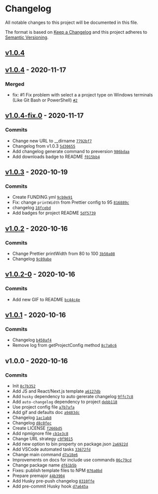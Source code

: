 # Changelog

All notable changes to this project will be documented in this file.

The format is based on [Keep a Changelog](https://keepachangelog.com/en/1.0.0/)
and this project adheres to [Semantic Versioning](https://semver.org/spec/v2.0.0.html).

## [v1.0.4](https://github.com/tiagoboeing/styleguide-cli/compare/v1.0.4...v1.0.4)

## [v1.0.4](https://github.com/tiagoboeing/styleguide-cli/compare/v1.0.4-fix.0...v1.0.4) - 2020-11-17

### Merged

- fix: #1 Fix problem with select a a project type on Windows terminals (Like Git Bash or PowerShell) [`#2`](https://github.com/tiagoboeing/styleguide-cli/pull/2)

## [v1.0.4-fix.0](https://github.com/tiagoboeing/styleguide-cli/compare/v1.0.3...v1.0.4-fix.0) - 2020-11-17

### Commits

- Change new URL to __dirname [`7792bf7`](https://github.com/tiagoboeing/styleguide-cli/commit/7792bf742bde9db176a62069ba8195267b53591c)
- Changelog from v1.0.3 [`5d30655`](https://github.com/tiagoboeing/styleguide-cli/commit/5d3065507cbc91e232a848431d6690c2cad08434)
- Add changelog generate command to preversion [`986bdaa`](https://github.com/tiagoboeing/styleguide-cli/commit/986bdaace4a946c576ec3fc14d13053999203c4e)
- Add downloads badge to README [`f015bb4`](https://github.com/tiagoboeing/styleguide-cli/commit/f015bb4968c39b251c0029c8216429497df63491)

## [v1.0.3](https://github.com/tiagoboeing/styleguide-cli/compare/v1.0.2...v1.0.3) - 2020-10-19

### Commits

- Create FUNDING.yml [`9cb9e91`](https://github.com/tiagoboeing/styleguide-cli/commit/9cb9e9148184e6c80528e602b24d39d215a182a3)
- Fix: change `printWidth` from Prettier config to 95 [`816889c`](https://github.com/tiagoboeing/styleguide-cli/commit/816889c704b427e33109164e87994821897ba1a3)
- changelog [`18fcebd`](https://github.com/tiagoboeing/styleguide-cli/commit/18fcebd89ef261a79b45606cef68d510dd849638)
- Add badges for project README [`5df5739`](https://github.com/tiagoboeing/styleguide-cli/commit/5df573915009848e591c639caf8b1a3af5d87e6b)

## [v1.0.2](https://github.com/tiagoboeing/styleguide-cli/compare/v1.0.2-0...v1.0.2) - 2020-10-16

### Commits

- Change Prettier printWidth from 80 to 100 [`3b50a08`](https://github.com/tiagoboeing/styleguide-cli/commit/3b50a0858e589090dd89c73f11617f7bf9ac45a2)
- Changelog [`9c89abe`](https://github.com/tiagoboeing/styleguide-cli/commit/9c89abeac32c590ecaad550dbb85495ad6c1e7ae)

## [v1.0.2-0](https://github.com/tiagoboeing/styleguide-cli/compare/v1.0.1...v1.0.2-0) - 2020-10-16

### Commits

- Add new GIF to README [`bc44c4e`](https://github.com/tiagoboeing/styleguide-cli/commit/bc44c4efcc4fe8abfd3e9c2d4ff9fdd230bdec51)

## [v1.0.1](https://github.com/tiagoboeing/styleguide-cli/compare/v1.0.0...v1.0.1) - 2020-10-16

### Commits

- Changelog [`b450af4`](https://github.com/tiagoboeing/styleguide-cli/commit/b450af45c006a6e00fe094dde2fbe4fd0c0335ab)
- Remove log from getProjectConfig method [`8c7a0c6`](https://github.com/tiagoboeing/styleguide-cli/commit/8c7a0c6479ef62272216af4c3c09cf051e569fca)

## v1.0.0 - 2020-10-16

### Commits

- Init [`8c7b352`](https://github.com/tiagoboeing/styleguide-cli/commit/8c7b3520223593194c0f88236f7fe89659291559)
- Add JS and React/Next.js template [`a6127db`](https://github.com/tiagoboeing/styleguide-cli/commit/a6127db803cc4c44ff5b797ffad34665fe7c4138)
- Add `husky` dependency to auto gererate changelog [`9ffc7c8`](https://github.com/tiagoboeing/styleguide-cli/commit/9ffc7c81a473c442985e4916c56f99afe1447b74)
- Add `auto-changelog` dependency to project [`debb118`](https://github.com/tiagoboeing/styleguide-cli/commit/debb118a7d7a556a2ea150512705742188eafbb5)
- Use project config file [`a7b7afa`](https://github.com/tiagoboeing/styleguide-cli/commit/a7b7afaa4c22bb2525c31f5b13c9d893358afc25)
- Add gif and defaults doc [`a9483dc`](https://github.com/tiagoboeing/styleguide-cli/commit/a9483dc23041565e148f22f77798c26ee180617e)
- Changelog [`1ac1ab8`](https://github.com/tiagoboeing/styleguide-cli/commit/1ac1ab82624c487c6d964e91baf246b9a5ca5acb)
- Changelog [`d8c0fec`](https://github.com/tiagoboeing/styleguide-cli/commit/d8c0fec3350b288d527509d5ddf49890766ff851)
- Create LICENSE [`f266bd5`](https://github.com/tiagoboeing/styleguide-cli/commit/f266bd5305778a262a6ade016ac226ff858c5f85)
- Add npmignore file [`cb1e3c8`](https://github.com/tiagoboeing/styleguide-cli/commit/cb1e3c83ad28affe03bcaeec570ed6d8e558b5ec)
- Change URL strategy [`c9f9015`](https://github.com/tiagoboeing/styleguide-cli/commit/c9f9015898123eda50735c8f10920c0c726d8668)
- Add new option to bin property on package.json [`2a6922d`](https://github.com/tiagoboeing/styleguide-cli/commit/2a6922d7e5466472b94b98019ee6a04bfaa99580)
- Add VSCode automated tasks [`33672fd`](https://github.com/tiagoboeing/styleguide-cli/commit/33672fddf9d817076bd83f83b68926b73b485c5b)
- Change main command [`d7a18e6`](https://github.com/tiagoboeing/styleguide-cli/commit/d7a18e649b774befda962d9dd534c87a50fb707e)
- Improvements on docs for include use commands [`06c79cd`](https://github.com/tiagoboeing/styleguide-cli/commit/06c79cdccdf09c124a725e518a9307f1ece22065)
- Change package name [`df61b5b`](https://github.com/tiagoboeing/styleguide-cli/commit/df61b5b9be51abd2741ad3077cbb03831e30f909)
- Fixes: publish template files to NPM [`076a0bd`](https://github.com/tiagoboeing/styleguide-cli/commit/076a0bdb0dc2dfc7b9c75f9bb0738547a91f46a1)
- Prepare premajor [`44b3904`](https://github.com/tiagoboeing/styleguide-cli/commit/44b3904dc7385f89686d46e4c2944dc233896dde)
- Add Husky pre-push changelog [`0310ffe`](https://github.com/tiagoboeing/styleguide-cli/commit/0310ffeb452504eecdfe87836c0072da354d6b34)
- Add pre-commit Husky hook [`d7a645a`](https://github.com/tiagoboeing/styleguide-cli/commit/d7a645a4891f50d5410de975fae697b5d28d1722)
